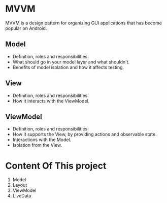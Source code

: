 # MVVM
MVVM is a design pattern for organizing GUI applications that has become popular on Android.
## Model
-  Definition, roles and responsibilities.
- What should go in your model layer and what shouldn't.
- Benefits of model isolation and how it affects testing.

## View
-  Definition, roles and responsibilities.
-  How it interacts with the ViewModel.

## ViewModel
-  Definition, roles and responsibilities.
-  How it supports the View, by providing actions and observable state.
-  Interactions with the Model.
-  Isolation from the View.

# Content Of This project

1. Model
2. Layout
3. ViewModel
4. LiveData
